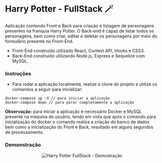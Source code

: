 # Harry Potter - FullStack 🪄

Aplicação contendo Front e Back para criação e listagem de personagens presentes na franquia Harry Potter. O Back-end é capaz de listar todos os personagens, bem como criar, editar e deletar os personagens por meio do formulário presente no Front-End.

* Front-End construído utilizado React, Context API, Hooks e CSS3.
* Back-End construído utilizando Node.js, Express e Sequelize com MySQL.

### Instruções

- Para rodar a aplicação localmente, realize o clone do projeto e utilize os comandos a seguir para inicializar:

```
docker-compose up -d // para iniciar a aplicação
docker-compose down // para parar completamente a aplicação
```

**Observação:** para iniciar a aplicação é necessário Docker e MySQL presente na máquina do usuário, tendo em vista que após o comando para inicialização do docker o comando realiza a criação do banco de dados bem como a inicialização do Front e Back, resultado em alguns segundos de processamento.

### Demonstração

<p align="center">
  <img src="https://github.com/guilherme-ac-fernandes/harrypotter-fullstack/blob/main/harrypotter-fullstack.png" alt="Harry Potter FullStack - Demostração"/>
</p>
